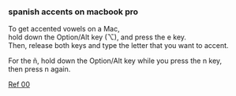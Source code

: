 
### spanish accents on macbook pro

To get accented vowels on a Mac,   
hold down the Option/Alt key (⌥), and press the e key.    
Then, release both keys and type the letter that you want to accent.

For the ñ, hold down the Option/Alt key while you press the n key,    
then press n again.

[Ref 00](https://www.google.com/search?q=macbook+pro+spanish+accents&rlz=1C5CHFA_enUS503US503&oq=macbook+pro+spanish+&aqs=chrome.2.0j69i57j0l4.10874j1j7&sourceid=chrome&ie=UTF-8)
